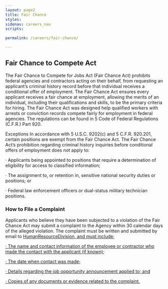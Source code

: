 ```yaml
---
layout: page2
title: Fair Chance
styles:
sidenav: careers_nav
scripts:

permalink: /careers/fair-chance/

---
```


## Fair Chance to Compete Act

The Fair Chance to Compete for Jobs Act (Fair Chance Act) prohibits federal agencies and contractors acting on their behalf, from requesting an applicant’s criminal history record before that individual receives a conditional offer of employment. The Fair Chance Act ensures every applicant receives a fair chance at employment, allowing the merits of an individual, including their qualifications and skills, to be the primary criteria for hiring. The Fair Chance Act was designed help qualified workers with arrests or conviction records compete fairly for employment in federal agencies. The regulations can be found in 5 Code of Federal Regulations (C.F.R.) Part 920.

Exceptions In accordance with 5 U.S.C. 9202(c) and 5 C.F.R. 920.201, certain positions are exempt from the Fair Chance Act. The Fair Chance Act’s prohibition regarding criminal history inquiries before conditional offers of employment does not apply to:

· Applicants being appointed to positions that require a determination of eligibility for access to classified information;

· The assignment to, or retention in, sensitive national security duties or positions; or

· Federal law enforcement officers or dual-status military technician positions.

### How to File a Complaint

Applicants who believe they have been subjected to a violation of the Fair Chance Act may submit a complaint to the Agency within 30 calendar days of the alleged violation. The complaint must be written and submitted by email to <a href="mailto:HumanResourceDivision@frtib.gov"> HumanResourceDivision,
and must include:

· The name and contact information of the employee or contractor who made the contact with the applicant (if known);

· The date when contact was made;

· Details regarding the job opportunity announcement applied to; and

· Copies of any documents or evidence related to the complaint.

<!-- CONTENT END -->
